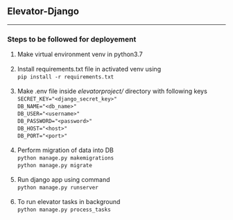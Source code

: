 **<h2>Elevator-Django**</h2><hr>
**<h3>Steps to be followed for deployement</h3>**
1) Make virtual environment venv in python3.7<br><br>
2) Install requirements.txt file in activated venv using<br> ```pip install -r requirements.txt```<br><br>
3) Make .env file inside *elevatorproject/* directory with following keys<br>
`SECRET_KEY="<django_secret_key>"`<br>
`DB_NAME="<db_name>"`<br>
`DB_USER="<username>"`<br>
`DB_PASSWORD="<password>"`<br>
`DB_HOST="<host>"`<br>
`DB_PORT="<port>"`<br><br>
4) Perform migration of data into DB<br>
```python manage.py makemigrations```<br>
```python manage.py migrate```<br><br>
5) Run django app using command<br>
`python manage.py runserver`<br><br>
6) To run elevator tasks in background<br>
`python manage.py process_tasks`

